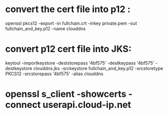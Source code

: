# convert the cert file into p12 : 
   openssl pkcs12 -export -in fullchain.crt -inkey private.pem -out fullchain_and_key.p12 -name clouddns
# convert p12 cert file into JKS: 
   keytool -importkeystore -deststorepass '4bf575' -destkeypass '4bf575' -destkeystore clouddns.jks -srckeystore fullchain_and_key.p12 -srcstoretype PKCS12 -srcstorepass '4bf575' -alias clouddns
# openssl s_client -showcerts -connect userapi.cloud-ip.net
